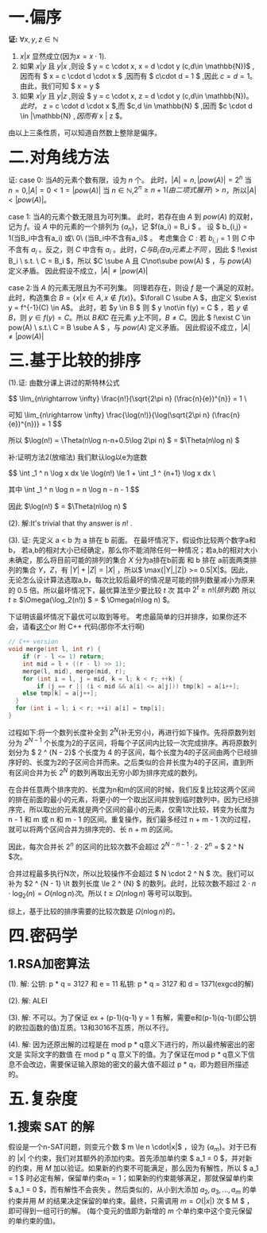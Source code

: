 <link rel="stylesheet" type="text/css" href="F:\\Code\\Github\\DarkSharpness\\Markdowns\\css\\custom.css">

<b> 
<font size = "6"> 
一.偏序 
</font>
</b>
<!-- ### 一.偏序。 -->

**证:**
$\forall x,y,z\in \mathbb{N}$

1. $x | x$ 显然成立(因为$x = x \cdot 1$).
2. 如果 $x | y$ 且 $y | x$ ,则设 $ y = c \cdot x, x = d \cdot y (c,d\in \mathbb{N})$ ,因而有 $ x = c \cdot d \cdot x $ ,因而有 $ c\cdot d = 1 $ ,因此 $c = d = 1$。由此，我们可知 $ x = y $
3. 如果 $x | y$ 且 $y | z$ ,则设 $ y = c \cdot x, z = d \cdot y (c,d\in \mathbb{N})$。此时，$ z = c \cdot d \cdot x $,而 $c,d \in \mathbb{N} $ ,因而 $c \cdot d \in |\mathbb{N} $,因而有$ x | z $。

由以上三条性质，可以知道自然数上整除是偏序。


<b> 
<font size = "6">
二.对角线方法
</font>
</b>
<!-- ### 二.对角线方法 -->


证:
case 0: 当$A$的元素个数有限，设为 $n$ 个。
此时，$|A| = n,|pow(A)| = 2^n$
当 $n = 0$,$|A| = 0 < 1 = |pow(A)|$
当 $n \in \mathbb{N}$,$2^n \ge n + 1 (由二项式展开) > n$，所以$|A| < |pow(A)|$。

case 1: 当$A$的元素个数无限且为可列集。
此时，若存在由 $A$ 到 $pow(A)$ 的双射，记为 $f$。设 $A$ 中的元素的一个排列为 $\{a_n\}$，记 $f(a_i) = B_i $ 。
设 $ b_{i,j} = 1(当B_i中含有a_i) 或\ 0\ (当B_i中不含有a_i)$ 。
考虑集合 $C$ :
若 $b_{i,i} = 1$ 则 $C$ 中不含有 $a_i$ 。反之，则 $C$ 中含有 $a_i$ 。此时，$C 与 B_i 在a_i元素上不同$ ，因此 $ !\exist B_i \ s.t. \  C = B_i $，所以 $C \sube A 且 C\not\sube pow(A) $ ，与 $pow(A)$ 定义矛盾。
因此假设不成立，$|A| \not = |pow(A)|$

case 2:当 $A$ 的元素无限且为不可列集。
同理若存在，则设 $f$ 是一个满足的双射。
此时，构造集合 $B = \{x |x\in A, x\not \in f(x) \}$。$\forall C \sube A $，由定义 $\exist y = f^{-1}(C) \in A$。
此时，若 $y \in B $ 则 $ y \not\in f(y) = C $ ，若 $y \not \in B$，则 $y\in f(y) = C$。所以 $B 和 C$ 在元素 $y$上不同，$B \not= C$。因此 $ !\exist C \in pow(A) \ s.t.\ C = B \sube A $ ，与 $pow(A)$ 定义矛盾。
因此假设不成立，$|A| \not = |pow(A)|$

<b>
<font size = "6">
三.基于比较的排序
</font>
</b>
<!-- ### 三.基于比较的排序 -->

(1).证:
由数分课上讲过的斯特林公式

$$
\lim_{n\rightarrow \infty} \frac{n!}{\sqrt{2\pi n} (\frac{n}{e})^{n}} = 1 \\

可知
\lim_{n\rightarrow \infty} \frac{\log(n!)}{\log(\sqrt{2\pi n} (\frac{n}{e})^{n})} = 1
$$

所以 $\log(n!) = \Theta(n\log n-n+0.5\log 2\pi n) $ = $\Theta(n\log n) $

补:证明方法2(放缩法)
我们默认log以e为底数

$$
\int _1 ^ n \log x dx \le \log(n!) \le 1 + \int _1 ^ {n+1} \log x dx \\

其中 \int _1 ^ n \log n = n \log n - n - 1
$$

因此 $\log(n!) $ = $\Theta(n\log n) $

(2). 解:It's trivial that thy answer is $n!$ .

(3). 证:
先定义 a < b 为 a 排在 b 前面。
在最坏情况下，假设你比较两个数字a和b，
若a,b的相对大小已经确定，那么你不能消除任何一种情况；若a,b的相对大小未确定，那么将目前可能的排列的集合 $X$ 分为a排在b前面 和 b 排在 a前面两类排列的集合 $Y$，$Z$，有 $|Y| + |Z| = |X|$ ，所以$ \max\{|Y|,|Z|\} >= 0.5|X|$。因此，无论怎么设计算法选取a,b，每次比较后最坏的情况是可能的排列数量减小为原来的 $0.5$ 倍。所以最坏情况下，最优算法至少要比较 $t$ 次 其中 $2 ^ t \ge n!(排列数)$ 所以 $t$ $\ge$ $\Omega(\log_2(n!)) $ = $ \Omega(n\log n) $。

下证明该最坏情况下最优可以取到等号。
考虑最简单的归并排序，如果你还不会，请看[这个](https://oi-wiki.org/basic/merge-sort/)or 附 C++ 代码(那你不太行啊)

```C++
// C++ version
void merge(int l, int r) {
    if (r - l <= 1) return;
    int mid = l + ((r - l) >> 1);
    merge(l, mid), merge(mid, r);
    for (int i = l, j = mid, k = l; k < r; ++k) {
        if (j == r || (i < mid && a[i] <= a[j])) tmp[k] = a[i++];
    else tmp[k] = a[j++];
  }
  for (int i = l; i < r; ++i) a[i] = tmp[i];
}
```

过程如下:将一个数列长度补全到 $2 ^ N$(补无穷小)，再进行如下操作。先将原数列划分为 $2 ^ {N -1}$ 个长度为2的子区间，将每个子区间内比较一次完成排序。再将原数列划分为 $ 2 ^ {N - 2}$ 个长度为 4 的子区间，每个长度为4的子区间由两个已经排序好的、长度为2的子区间合并而来。之后类似的合并长度为4的子区间，直到所有区间合并为长 $2 ^ N$ 的数列再取出无穷小即为排序完成的数列。

在合并任意两个排序完的、长度为n和m的区间的时候，我们反复比较这两个区间的排在前面的最小的元素，将更小的一个取出区间并放到临时数列中。因为已经排序完，所以取出的元素就是两个区间的最小的元素，仅需1次比较，转变为长度为 n - 1 和 m 或 n 和 m - 1 的区间。重复操作，我们最多经过 n + m - 1 次的过程，就可以将两个区间合并为排序完的、长 n + m 的区间。

因此，每次合并长 $2 ^ n$ 的区间的比较次数不会超过 $2 ^ {N - n - 1} \cdot 2 \cdot 2 ^ n$ = $ 2 ^ N $次。

合并过程最多执行N次，所以比较操作不会超过 $ N \cdot 2 ^ N $ 次。我们可以补为 $2 ^ {N - 1} \lt 数列长度 \le 2 ^ {N} $ 的数列。此时，比较次数不超过 $2 \cdot n \cdot \log_2(n) = O(n\log n )次$。所以 $t \ge \Omega(n \log n)$ 等号可以取到。

综上，基于比较的排序需要的比较次数是 $\Omega(n \log n)$的。


<!-- ### 四.密码学 -->

<b>
<font size = "6">
四.密码学
</font>
</b>
<!-- #### 1.RSA加密算法 -->
<br></br>
<b>
<font size = "5">
1.RSA加密算法
</font>
</b>

(1). 解:
公钥: p * q = 3127 和 e = 11
私钥: p * q = 3127 和 d = 1371(exgcd的解)

(2). 解: ALEI

(3). 解: 不可以。为了保证 ex + (p-1)(q-1) y = 1 有解，需要e和(p-1)(q-1)(即公钥的欧拉函数的值)互质。13和3016不互质，所以不行。

(4). 解:
因为还原出解的过程是在 mod p * q意义下进行的，所以最终解密出的密文是 实际文字的数值 在 mod p * q 意义下的值。为了保证在mod p * q意义下信息不会改边，需要保证输入原始的密文的最大值不超过 p * q，即为题目所描述的。

<!-- ### 五.复杂度
#### 1.搜索 SAT 的解 -->
<b>
<font size = "6">
五.复杂度
</font>
</b>
<!-- #### 1.RSA加密算法 -->
<br></br>
<b>
<font size = "5">
1.搜索 SAT 的解
</font>
</b>

假设是一个n-SAT问题，则变元个数 $ m \le n \cdot|x|$ ，设为 $\{a_m\}$。对于已有的 $|x|$ 个约束，我们对其额外的添加约束。首先添加单约束 $ a_1 = 0 $，并对新的约束，用 $M$ 加以验证。如果新的约束不可能满足，那么因为有解性，所以 $ a_1 = 1 $ 时必定有解，保留单约束$a_1 = 1$；如果新的约束能够满足，那就保留单约束 $ a_1 = 0 $，而有解性不会丧失 。然后类似的，从小到大添加 $a_2,a_3, ... ,a_m$ 的单约束并用 $M$ 的结果决定保留的单约束。最终，只需调用 $m = O(|x|)$ 次 $ M $ ，即可得到一组可行的解。 (每个变元的值即为新增的 $m$ 个单约束中这个变元保留的单约束的值)。
